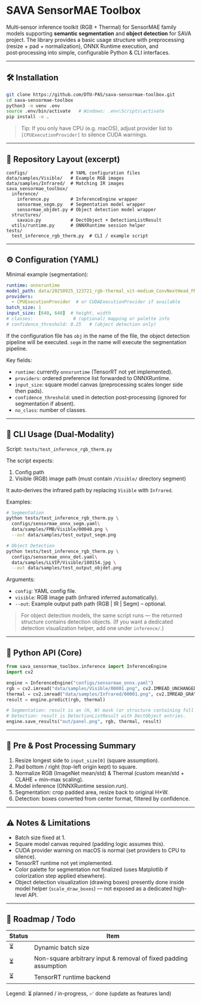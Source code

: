 # SAVA SensorMAE Toolbox

Multi‑sensor inference toolkit (RGB + Thermal) for SensorMAE family models supporting **semantic segmentation** and **object detection** for SAVA project. The library provides a basic usage structure with preprocessing (resize + pad + normalization), ONNX Runtime execution, and post‑processing into simple, configurable Python & CLI interfaces.


---
## 🛠 Installation

```bash
git clone https://github.com/DTU-PAS/sava-sensormae-toolbox.git
cd sava-sensormae-toolbox
python3 -m venv .env
source .env/bin/activate   # Windows: .env\Scripts\activate
pip install -e .
```

> Tip: If you only have CPU (e.g. macOS), adjust provider list to `[CPUExecutionProvider]` to silence CUDA warnings.

---
## 📁 Repository Layout (excerpt)
```
configs/                # YAML configuration files
data/samples/Visible/   # Example RGB images
data/samples/Infrared/  # Matching IR images
sava_sensormae_toolbox/
  inference/
    inference.py        # InferenceEngine wrapper
    sensormae_segm.py   # Segmentation model wrapper
    sensormae_objdet.py # Object detection model wrapper
  structures/
    savaio.py           # DectObject + DetectionListResult
  utils/runtime.py      # ONNXRuntime session helper
tests/
  test_inference_rgb_therm.py  # CLI / example script
```

---
## ⚙️ Configuration (YAML)
Minimal example (segmentation):
```yaml
runtime: onnxruntime
model_path: data/20250925_123721_rgb-thermal_vit-medium_ConvNextHead_FMB.onnx
providers:
  - CPUExecutionProvider  # or CUDAExecutionProvider if available
batch_size: 1
input_size: [640, 640]  # height, width
# classes:               # (optional) mapping or palette info
# confidence_threshold: 0.25   # (object detection only)
```
If the configuration file has `obj` in the name of the file, the object detection pipeline will be executed. `segm` in the name will execute the segmentation pipeline.

Key fields:
* `runtime`: currently `onnxruntime` (TensorRT not yet implemented).
* `providers`: ordered preference list forwarded to ONNXRuntime.
* `input_size`: square model canvas (preprocessing scales longer side then pads).
* `confidence_threshold`: used in detection post‑processing (ignored for segmentation if absent).
* `no_class`: number of classes.

---
## 🧪 CLI Usage (Dual‑Modality)
Script: `tests/test_inference_rgb_therm.py`

The script expects:
1. Config path
2. Visible (RGB) image path (must contain `/Visible/` directory segment)

It auto‑derives the infrared path by replacing `Visible` with `Infrared`.

Examples:
```bash
# Segmentation
python tests/test_inference_rgb_therm.py \
  configs/sensormae_onnx_segm.yaml\
  data/samples/FMB/Visible/00040.png \
  --out data/samples/test_output_segm.png

# Object Detection
python tests/test_inference_rgb_therm.py \
  configs/sensormae_onnx_det.yaml\
  data/samples/LLVIP/Visible/180154.jpg \
  --out data/samples/test_output_objdet.png
```

Arguments:
* `config`: YAML config file.
* `visible`: RGB image path (infrared inferred automatically).
* `--out`: Example output path path (RGB | IR | Segm) – optional.

> For object detection models, the same script runs — the returned structure contains detection objects. (If you want a dedicated detection visualization helper, add one under `inference/`.)

---
## 🧩 Python API (Core)
```python
from sava_sensormae_toolbox.inference import InferenceEngine
import cv2

engine = InferenceEngine("configs/sensormae_onnx.yaml")
rgb = cv2.imread("data/samples/Visible/00001.png", cv2.IMREAD_UNCHANGED)
thermal = cv2.imread("data/samples/Infrared/00001.png", cv2.IMREAD_GRAYSCALE)
result = engine.predict(rgb, thermal)

# Segmentation: result is an (H, W) mask (or structure containing full image segm objects)
# Detection: result is DetectionListResult with DectObject entries.
engine.save_results("out/panel.png", rgb, thermal, result)
```

---
## 🔄 Pre & Post Processing Summary
1. Resize longest side to `input_size[0]` (square assumption).
2. Pad bottom / right (top-left origin kept) to square.
3. Normalize RGB (ImageNet mean/std) & Thermal (custom mean/std + CLAHE + min–max scaling).
4. Model inference (ONNXRuntime session.run).
5. Segmentation: crop padded area, resize back to original H×W.
6. Detection: boxes converted from center format, filtered by confidence.

---
## ⚠️ Notes & Limitations
* Batch size fixed at 1.
* Square model canvas required (padding logic assumes this).
* CUDA provider warning on macOS is normal (set providers to CPU to silence).
* TensorRT runtime not yet implemented.
* Color palette for segmentation not finalized (uses Matplotlib if colorization step applied elsewhere).
* Object detection visualization (drawing boxes) presently done inside model helper (`scale_draw_boxes`) — not exposed as a dedicated high-level API.

---
## 🧭 Roadmap / Todo
| Status | Item |
|--------|------|
| ⏳ | Dynamic batch size |
| ⏳ | Non-square arbitrary input & removal of fixed padding assumption |
| ⏳ | TensorRT runtime backend |

Legend: ⏳ planned / in-progress, ✅ done (update as features land)


